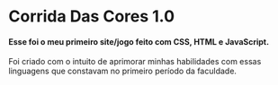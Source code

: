 # Corrida Das Cores 1.0

<h4>Esse foi o meu primeiro site/jogo feito com CSS, HTML e JavaScript.</h4> 

<p>Foi criado com o intuito de aprimorar minhas habilidades com essas linguagens que constavam no primeiro período da faculdade.</p>
